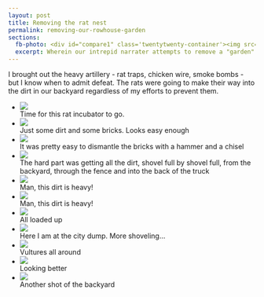 ```yaml
---
layout: post
title: Removing the rat nest
permalink: removing-our-rowhouse-garden
sections:
  fb-photo: <div id="compare1" class='twentytwenty-container'><img src="/assets/images/garden/1.jpg"><img src="/assets/images/garden/10.jpg"></div>
  excerpt: Wherein our intrepid narrater attempts to remove a "garden" from a Baltimore rowhouse.
---
```


<p>
I brought out the heavy artillery - rat traps, chicken wire, smoke bombs - but I know when to admit defeat. The rats were going to make their way into the dirt in our backyard regardless of my efforts to prevent them. 
</p>

<ul class="g">
  <li>
    <a href="/assets/images/garden/1.jpg"><img src="/assets/images/garden/1.jpg"></a>
    <div class="caption">Time for this rat incubator to go.</div>
  </li>
  <li>
    <a title="Just some dirt and some bricks. Looks easy enough" href="/assets/images/garden/2.jpg"><img src="/assets/images/garden/2.jpg"></a>
    <div class="caption">Just some dirt and some bricks. Looks easy enough</div>
  </li>
  <li>
    <a title="It was pretty easy to dismantle the bricks with a hammer and a chisel" href="/assets/images/garden/3.jpg"><img src="/assets/images/garden/3.jpg"></a>
    <div class="caption">It was pretty easy to dismantle the bricks with a hammer and a chisel</div>
  </li>
  <li>
    <a title="The hard part was getting all the dirt, shovel full by shovel full, from the backyard, through the fence and into the back of the truck" href="/assets/images/garden/4.jpg"><img src="/assets/images/garden/4.jpg"></a>
    <div class="caption">The hard part was getting all the dirt, shovel full by shovel full, from the backyard, through the fence and into the back of the truck</div>
  </li>
  <li>
    <a title="Man, this dirt is heavy!" href="/assets/images/garden/5.jpg"><img src="/assets/images/garden/5.jpg"></a>
    <div class="caption">Man, this dirt is heavy!</div>
  </li>
  <li>
    <a title="Man, this dirt is heavy!" href="/assets/images/garden/5.jpg"><img src="/assets/images/garden/5.jpg"></a>
    <div class="caption">Man, this dirt is heavy!</div>
  </li>
  <li>
    <a title="All loaded up" href="/assets/images/garden/6.jpg"><img src="/assets/images/garden/6.jpg"></a>
    <div class="caption">All loaded up</div>
  </li>
  <li>
    <a title="Here I am at the city dump. More shoveling..." href="/assets/images/garden/7.jpg"><img src="/assets/images/garden/7.jpg"></a>
    <div class="caption">Here I am at the city dump. More shoveling...</div>
  </li>
  <li>
    <a title="Vultures all around" href="/assets/images/garden/8.jpg"><img src="/assets/images/garden/8.jpg"></a>
    <div class="caption">Vultures all around</div>
  </li>
  <li>
    <a title="Looking better" href="/assets/images/garden/9.jpg"><img src="/assets/images/garden/9.jpg"></a>
    <div class="caption">Looking better</div>
  </li>
  <li>
    <a title="Another shot of the backyard" href="/assets/images/garden/10.jpg"><img src="/assets/images/garden/10.jpg"></a>
    <div class="caption">Another shot of the backyard</div>
  </li>
</ul>



